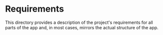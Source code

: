 # Requirements

This directory provides a description of the project's requirements for all parts of the app and, in most cases, mirrors the actual structure of the app.